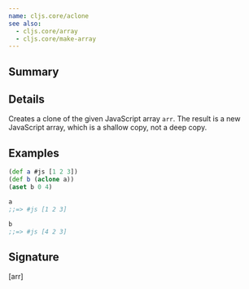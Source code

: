 ```yaml
---
name: cljs.core/aclone
see also:
  - cljs.core/array
  - cljs.core/make-array
---
```


## Summary

## Details

Creates a clone of the given JavaScript array `arr`.  The result is a new
JavaScript array, which is a shallow copy, not a deep copy.

## Examples

```clj
(def a #js [1 2 3])
(def b (aclone a))
(aset b 0 4)

a
;;=> #js [1 2 3]

b
;;=> #js [4 2 3]
```

## Signature
[arr]
